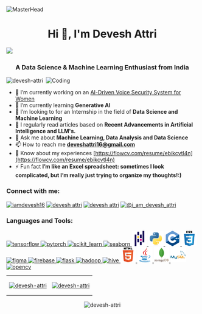 ![MasterHead](https://i0.wp.com/www.sciencenews.org/wp-content/uploads/2023/04/040823_chatgpt_feat.gif?fit=1024%2C576&ssl=1)
<h1 align="center">Hi 👋, I'm Devesh Attri</h1>
<img src="https://user-images.githubusercontent.com/73097560/115834477-dbab4500-a447-11eb-908a-139a6edaec5c.gif">
<h3 align="center">
  A Data Science & Machine Learning Enthusiast from India
</h3>
<img
  align="right"
  alt="Coding"
  width="400"
  src="https://cdn.rentechdigital.com/common_files/blogs/machine-learning-vs-data-science-swipecart-blog-img-03-02-09-2022.gif"
/>

<p align="left">
  <img
    src="https://komarev.com/ghpvc/?username=devesh-attri&label=Profile%20views&color=0e75b6&style=flat"
    alt="devesh-attri"
  />
</p>

- 🔭 I’m currently working on an [AI-Driven Voice Security System for Women](https://github.com/Devesh-Attri/AegisAlert_model_repo)
- 🌱 I’m currently learning **Generative AI**
- 💼 I’m looking to for an Internship in the field of **Data Science and Machine Learning**
- 📝 I regularly read articles based on **Recent Advancements in Artificial Intelligence and LLM's.**
- 💬 Ask me about **Machine Learning, Data Analysis and Data Science**
- 📫 How to reach me **deveshattri16@gmail.com**
- 📄 Know about my experiences [https://flowcv.com/resume/ebikcvtl4n](https://flowcv.com/resume/ebikcvtl4n)
- ⚡ Fun fact **I’m like an Excel spreadsheet: sometimes I look complicated, but I’m really just trying to organize my thoughts!:)**

<h3 align="left">Connect with me:</h3>
<p align="left">
  <a href="https://twitter.com/iamdevesh16" target="blank"
    ><img
      align="center"
      src="https://raw.githubusercontent.com/rahuldkjain/github-profile-readme-generator/master/src/images/icons/Social/twitter.svg"
      alt="iamdevesh16"
      height="30"
      width="40"
  /></a>
  <a href="https://linkedin.com/in/devesh attri" target="blank"
    ><img
      align="center"
      src="https://raw.githubusercontent.com/rahuldkjain/github-profile-readme-generator/master/src/images/icons/Social/linked-in-alt.svg"
      alt="devesh attri"
      height="30"
      width="40"
  /></a>
  <a href="https://kaggle.com/devesh attri" target="blank"
    ><img
      align="center"
      src="https://raw.githubusercontent.com/rahuldkjain/github-profile-readme-generator/master/src/images/icons/Social/kaggle.svg"
      alt="devesh attri"
      height="30"
      width="40"
  /></a>
  <a href="https://instagram.com/@i_am_devesh_attri" target="blank"
    ><img
      align="center"
      src="https://raw.githubusercontent.com/rahuldkjain/github-profile-readme-generator/master/src/images/icons/Social/instagram.svg"
      alt="@i_am_devesh_attri"
      height="30"
      width="40"
  /></a>
</p>

<h3 align="left">Languages and Tools:</h3>
<p align="left">
  <a href="https://www.tensorflow.org" target="_blank" rel="noreferrer">
    <img
      src="https://www.vectorlogo.zone/logos/tensorflow/tensorflow-icon.svg"
      alt="tensorflow"
      width="40"
      height="40"
    />
  </a>
  <a href="https://pytorch.org/" target="_blank" rel="noreferrer">
    <img
      src="https://www.vectorlogo.zone/logos/pytorch/pytorch-icon.svg"
      alt="pytorch"
      width="40"
      height="40"
    />
  </a>
  <a href="https://scikit-learn.org/" target="_blank" rel="noreferrer">
    <img
      src="https://upload.wikimedia.org/wikipedia/commons/0/05/Scikit_learn_logo_small.svg"
      alt="scikit_learn"
      width="40"
      height="40"
    />
  </a>
  <a href="https://seaborn.pydata.org/" target="_blank" rel="noreferrer">
    <img
      src="https://seaborn.pydata.org/_images/logo-mark-lightbg.svg"
      alt="seaborn"
      width="40"
      height="40"
    />
  </a>
  <a href="https://pandas.pydata.org/" target="_blank" rel="noreferrer">
    <img
      src="https://raw.githubusercontent.com/devicons/devicon/2ae2a900d2f041da66e950e4d48052658d850630/icons/pandas/pandas-original.svg"
      alt="pandas"
      width="40"
      height="40"
    />
  </a>
  <a href="https://www.python.org" target="_blank" rel="noreferrer">
    <img
      src="https://raw.githubusercontent.com/devicons/devicon/master/icons/python/python-original.svg"
      alt="python"
      width="40"
      height="40"
    />
  </a>

  <a href="https://www.w3schools.com/cpp/" target="_blank" rel="noreferrer">
    <img
      src="https://raw.githubusercontent.com/devicons/devicon/master/icons/cplusplus/cplusplus-original.svg"
      alt="cplusplus"
      width="40"
      height="40"
    />
  </a>
  <a href="https://www.w3schools.com/css/" target="_blank" rel="noreferrer">
    <img
      src="https://raw.githubusercontent.com/devicons/devicon/master/icons/css3/css3-original-wordmark.svg"
      alt="css3"
      width="40"
      height="40"
    />
  </a>
  <a href="https://www.figma.com/" target="_blank" rel="noreferrer">
    <img
      src="https://www.vectorlogo.zone/logos/figma/figma-icon.svg"
      alt="figma"
      width="40"
      height="40"
    />
  </a>
  <a href="https://firebase.google.com/" target="_blank" rel="noreferrer">
    <img
      src="https://www.vectorlogo.zone/logos/firebase/firebase-icon.svg"
      alt="firebase"
      width="40"
      height="40"
    />
  </a>
  <a href="https://flask.palletsprojects.com/" target="_blank" rel="noreferrer">
    <img
      src="https://static-00.iconduck.com/assets.00/flask-icon-1594x2048-84mjydzf.png"
      alt="flask"
      width="40"
      height="40"
    />
  </a>
  <a href="https://hadoop.apache.org/" target="_blank" rel="noreferrer">
    <img
      src="https://www.vectorlogo.zone/logos/apache_hadoop/apache_hadoop-icon.svg"
      alt="hadoop"
      width="40"
      height="40"
    />
  </a>
  <a href="https://hive.apache.org/" target="_blank" rel="noreferrer">
    <img
      src="https://www.vectorlogo.zone/logos/apache_hive/apache_hive-icon.svg"
      alt="hive"
      width="40"
      height="40"
    />
  </a>
  <a href="https://www.w3.org/html/" target="_blank" rel="noreferrer">
    <img
      src="https://raw.githubusercontent.com/devicons/devicon/master/icons/html5/html5-original-wordmark.svg"
      alt="html5"
      width="40"
      height="40"
    />
  </a>
  <a href="https://www.java.com" target="_blank" rel="noreferrer">
    <img
      src="https://raw.githubusercontent.com/devicons/devicon/master/icons/java/java-original.svg"
      alt="java"
      width="40"
      height="40"
    />
  </a>
  <a href="https://www.mongodb.com/" target="_blank" rel="noreferrer">
    <img
      src="https://raw.githubusercontent.com/devicons/devicon/master/icons/mongodb/mongodb-original-wordmark.svg"
      alt="mongodb"
      width="40"
      height="40"
    />
  </a>
  <a href="https://www.mysql.com/" target="_blank" rel="noreferrer">
    <img
      src="https://raw.githubusercontent.com/devicons/devicon/master/icons/mysql/mysql-original-wordmark.svg"
      alt="mysql"
      width="40"
      height="40"
    />
  </a>
  <a href="https://opencv.org/" target="_blank" rel="noreferrer">
    <img
      src="https://www.vectorlogo.zone/logos/opencv/opencv-icon.svg"
      alt="opencv"
      width="40"
      height="40"
    />
  </a>
</p>

<table>
    <tr>
      <td align="center">
        <p align="center">
          <a href="https://github.com/devesh-attri">
            <img align="center" height="300px" width="600" src="https://github-readme-streak-stats.herokuapp.com/?user=devesh-attri&" alt="devesh-attri" />
          </a>
        </p>
      </td>
      <td align="center">
        <p align="center">
          <a href="https://github.com/devesh-attri">
            <img align="center" height="200px" width="600" src="https://github-readme-stats.vercel.app/api?username=devesh-attri&show_icons=true&locale=en" alt="devesh-attri" />
          </a>
        </p>
      </td>
    </tr>
  </table>
  
  <p align="center">
    <img align="center" src="https://github-readme-stats.vercel.app/api/top-langs?username=devesh-attri&show_icons=true&locale=en&layout=compact" alt="devesh-attri" />
  </p>  
